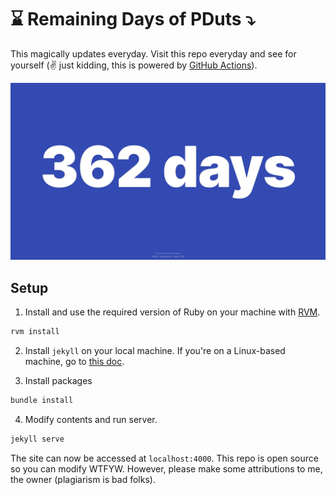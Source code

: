 # ⌛ Remaining Days of PDuts ⤵️
This magically updates everyday. Visit this repo everyday and see for yourself (✌️ just kidding, this is powered by [GitHub Actions](https://github.com/features/actions)).

![⌛ Remaining Days of PDuts](images/today.jpg)

## Setup
1. Install and use the required version of Ruby on your machine with [RVM](https://rvm.io/).
```sh
rvm install
```

2. Install `jekyll` on your local machine. If you're on a Linux-based machine, go to [this doc](https://jekyllrb.com/docs/installation/ubuntu/).

3. Install packages
```sh
bundle install
```

4. Modify contents and run server.
```sh
jekyll serve
```

The site can now be accessed at `localhost:4000`. This repo is open source so you can modify WTFYW. However, please make some attributions to me, the owner (plagiarism is bad folks).